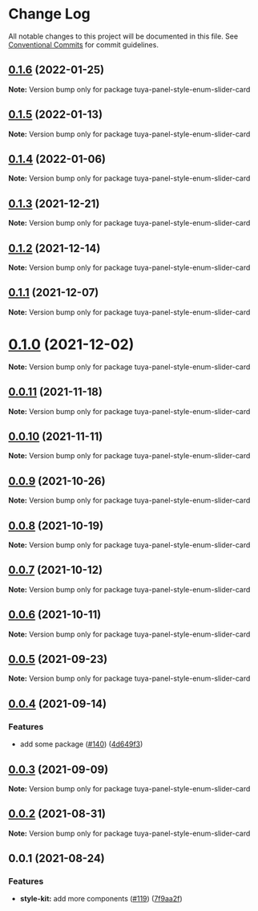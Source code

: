 # Change Log

All notable changes to this project will be documented in this file.
See [Conventional Commits](https://conventionalcommits.org) for commit guidelines.

## [0.1.6](https://github.com/tuya/tuya-panel-kit/compare/tuya-panel-style-enum-slider-card@0.1.5...tuya-panel-style-enum-slider-card@0.1.6) (2022-01-25)

**Note:** Version bump only for package tuya-panel-style-enum-slider-card





## [0.1.5](https://github.com/tuya/tuya-panel-kit/compare/tuya-panel-style-enum-slider-card@0.1.4...tuya-panel-style-enum-slider-card@0.1.5) (2022-01-13)

**Note:** Version bump only for package tuya-panel-style-enum-slider-card





## [0.1.4](https://github.com/tuya/tuya-panel-kit/compare/tuya-panel-style-enum-slider-card@0.1.3...tuya-panel-style-enum-slider-card@0.1.4) (2022-01-06)

**Note:** Version bump only for package tuya-panel-style-enum-slider-card





## [0.1.3](https://github.com/tuya/tuya-panel-kit/compare/tuya-panel-style-enum-slider-card@0.1.2...tuya-panel-style-enum-slider-card@0.1.3) (2021-12-21)

**Note:** Version bump only for package tuya-panel-style-enum-slider-card





## [0.1.2](https://github.com/tuya/tuya-panel-kit/compare/tuya-panel-style-enum-slider-card@0.1.1...tuya-panel-style-enum-slider-card@0.1.2) (2021-12-14)

**Note:** Version bump only for package tuya-panel-style-enum-slider-card





## [0.1.1](https://github.com/tuya/tuya-panel-kit/compare/tuya-panel-style-enum-slider-card@0.0.11...tuya-panel-style-enum-slider-card@0.1.1) (2021-12-07)

**Note:** Version bump only for package tuya-panel-style-enum-slider-card





# [0.1.0](https://github.com/tuya/tuya-panel-kit/compare/tuya-panel-style-enum-slider-card@0.0.11...tuya-panel-style-enum-slider-card@0.1.0) (2021-12-02)

**Note:** Version bump only for package tuya-panel-style-enum-slider-card





## [0.0.11](https://github.com/tuya/tuya-panel-kit/compare/tuya-panel-style-enum-slider-card@0.0.10...tuya-panel-style-enum-slider-card@0.0.11) (2021-11-18)

**Note:** Version bump only for package tuya-panel-style-enum-slider-card





## [0.0.10](https://github.com/tuya/tuya-panel-kit/compare/tuya-panel-style-enum-slider-card@0.0.9...tuya-panel-style-enum-slider-card@0.0.10) (2021-11-11)

**Note:** Version bump only for package tuya-panel-style-enum-slider-card





## [0.0.9](https://github.com/tuya/tuya-panel-kit/compare/tuya-panel-style-enum-slider-card@0.0.8...tuya-panel-style-enum-slider-card@0.0.9) (2021-10-26)

**Note:** Version bump only for package tuya-panel-style-enum-slider-card





## [0.0.8](https://github.com/tuya/tuya-panel-kit/compare/tuya-panel-style-enum-slider-card@0.0.6...tuya-panel-style-enum-slider-card@0.0.8) (2021-10-19)

**Note:** Version bump only for package tuya-panel-style-enum-slider-card





## [0.0.7](https://github.com/tuya/tuya-panel-kit/compare/tuya-panel-style-enum-slider-card@0.0.6...tuya-panel-style-enum-slider-card@0.0.7) (2021-10-12)

**Note:** Version bump only for package tuya-panel-style-enum-slider-card





## [0.0.6](https://github.com/tuya/tuya-panel-kit/compare/tuya-panel-style-enum-slider-card@0.0.5...tuya-panel-style-enum-slider-card@0.0.6) (2021-10-11)

**Note:** Version bump only for package tuya-panel-style-enum-slider-card





## [0.0.5](https://github.com/tuya/tuya-panel-kit/compare/tuya-panel-style-enum-slider-card@0.0.4...tuya-panel-style-enum-slider-card@0.0.5) (2021-09-23)

**Note:** Version bump only for package tuya-panel-style-enum-slider-card





## [0.0.4](https://github.com/tuya/tuya-panel-kit/compare/tuya-panel-style-enum-slider-card@0.0.3...tuya-panel-style-enum-slider-card@0.0.4) (2021-09-14)


### Features

* add some package ([#140](https://github.com/tuya/tuya-panel-kit/issues/140)) ([4d649f3](https://github.com/tuya/tuya-panel-kit/commit/4d649f3020ac96bc9aa16c0d27f925b13244317c))





## [0.0.3](https://github.com/tuya/tuya-panel-kit/compare/tuya-panel-style-enum-slider-card@0.0.2...tuya-panel-style-enum-slider-card@0.0.3) (2021-09-09)

**Note:** Version bump only for package tuya-panel-style-enum-slider-card





## [0.0.2](https://github.com/tuya/tuya-panel-kit/compare/tuya-panel-style-enum-slider-card@0.0.1...tuya-panel-style-enum-slider-card@0.0.2) (2021-08-31)

**Note:** Version bump only for package tuya-panel-style-enum-slider-card





## 0.0.1 (2021-08-24)


### Features

* **style-kit:** add more components ([#119](https://github.com/tuya/tuya-panel-kit/issues/119)) ([7f9aa2f](https://github.com/tuya/tuya-panel-kit/commit/7f9aa2fecf01c73760eeb88fcc09703ccef3afca))
